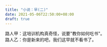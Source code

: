 ```yaml
---
title: "小说：早(二)"
date: 2021-05-06T22:50:00+08:00
draft: true
---
```

路人甲：这培训机构真奇怪，说要"教你如何吃书"。  
路人乙：你是新来的吧，我们这早就不看书了。
